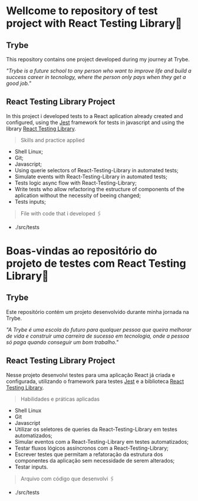 # Wellcome to repository of test project with React Testing Library:rocket:

<h2>Trybe</h2>
This repository contains one project developed during my journey at Trybe.

_"Trybe is a future school to any person who want to improve life and build a success career in tecnology, where the person only pays when they get a good job."_

<h2>React Testing Library Project</h2>
In this project i developed tests to a React aplication already created and configured, using the <a href='https://jestjs.io/'>Jest</a> framework for tests in javascript and using the library <a href='https://testing-library.com/'>React Testing Library</a>.

> Skills and practice applied
- Shell Linux;
- Git;
- Javascript;
- Using querie selectors of React-Testing-Library in automated tests;
- Simulate events with React-Testing-Library in automated tests;
- Tests logic async flow with React-Testing-Library;
- Write tests who allow refactoring the estructure of components of the aplication without the necessity of beeing changed;
- Tests inputs;

> File with code that i developed :paperclips:
- ./src/tests

# Boas-vindas ao repositório do projeto de testes com React Testing Library:rocket:

<h2>Trybe</h2>
Este repositório contém um projeto desenvolvido durante minha jornada na Trybe.

_"A Trybe é uma escola do futuro para qualquer pessoa que queira melhorar de vida e construir uma carreira de sucesso em tecnologia, onde a pessoa só paga quando conseguir um bom trabalho."_

<h2>React Testing Library Project</h2>

Nesse projeto desenvolvi testes para uma aplicação React já criada e configurada, utilizando o framework para testes <a href='https://jestjs.io/'>Jest</a> e a biblioteca <a href='https://testing-library.com/'>React Testing Library</a>.

> Habilidades e práticas aplicadas
- Shell Linux
- Git
- Javascript
- Utilizar os seletores de queries da React-Testing-Library em testes automatizados;
- Simular eventos com a React-Testing-Library em testes automatizados;
- Testar fluxos lógicos assíncronos com a React-Testing-Library;
- Escrever testes que permitam a refatoração da estrutura dos componentes da aplicação sem necessidade de serem alterados;
- Testar inputs.

> Arquivo com código que desenvolvi :paperclips:
- ./src/tests


<!-- Olá, Tryber!
Esse é apenas um arquivo inicial para o README do seu projeto no qual você pode customizar e reutilizar todas as vezes que for executar o trybe-publisher.

Para deixá-lo com a sua cara, basta alterar o seguinte arquivo da sua máquina: ~/.student-repo-publisher/custom/_NEW_README.md

É essencial que você preencha esse documento por conta própria, ok?
Não deixe de usar nossas dicas de escrita de README de projetos, e deixe sua criatividade brilhar!
:warning: IMPORTANTE: você precisa deixar nítido:
- quais arquivos/pastas foram desenvolvidos por você; 
- quais arquivos/pastas foram desenvolvidos por outra pessoa estudante;
- quais arquivos/pastas foram desenvolvidos pela Trybe.
-->
